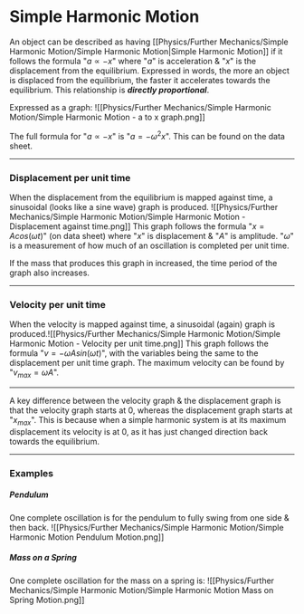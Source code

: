 # Simple Harmonic Motion
An object can be described as having [[Physics/Further Mechanics/Simple Harmonic Motion/Simple Harmonic Motion|Simple Harmonic Motion]] if it follows the formula "$a \propto -x$" where "$a$" is acceleration & "$x$" is the displacement from the equilibrium. Expressed in words, the more an object is displaced from the equilibrium, the faster it accelerates towards the equilibrium. This relationship is ***directly proportional***.

Expressed as a graph:
![[Physics/Further Mechanics/Simple Harmonic Motion/Simple Harmonic Motion - a to x graph.png]]

The full formula for "$a \propto - x$" is "$a = -\omega^2 x$". This can be found on the data sheet.

---
### Displacement per unit time
When the displacement from the equilibrium is mapped against time, a sinusoidal (looks like a sine wave) graph is produced.
![[Physics/Further Mechanics/Simple Harmonic Motion/Simple Harmonic Motion - Displacement against time.png]]
This graph follows the formula "$x = A cos(\omega t)$" (on data sheet) where "$x$" is displacement & "$A$" is amplitude. "$\omega$" is a measurement of how much of an oscillation is completed per unit time. 

If the mass that produces this graph in increased, the time period of the graph also increases.

---
### Velocity per unit time
When the velocity is mapped against time, a sinusoidal (again) graph is produced.![[Physics/Further Mechanics/Simple Harmonic Motion/Simple Harmonic Motion - Velocity per unit time.png]]
This graph follows the formula "$v = -\omega A sin(\omega t)$", with the variables being the same to the displacement per unit time graph.
The maximum velocity can be found by "$v_{max} = \omega A$".

---

A key difference between the velocity graph & the displacement graph is that the velocity graph starts at 0, whereas the displacement graph starts at "$x_{max}$". This is because when a simple harmonic system is at its maximum displacement its velocity is at 0, as it has just changed direction back towards the equilibrium.

---
### Examples
##### Pendulum
One complete oscillation is for the pendulum to fully swing from one side & then back.
![[Physics/Further Mechanics/Simple Harmonic Motion/Simple Harmonic Motion Pendulum Motion.png]]

##### Mass on a Spring
One complete oscillation for the mass on a spring is:
![[Physics/Further Mechanics/Simple Harmonic Motion/Simple Harmonic Motion Mass on Spring Motion.png]]


